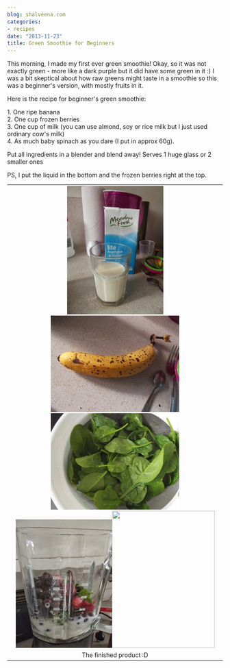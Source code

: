 ```yaml
---
blog: shalveena.com
categories:
- recipes
date: "2013-11-23"
title: Green Smoothie for Beginners
---
```


This morning, I made my first ever green smoothie! Okay, so it was not exactly green - more like a dark purple but it did have some green in it :) I was a bit skeptical about how raw greens might taste in a smoothie so this was a beginner's version, with mostly fruits in it.  
  
Here is the recipe for beginner's green smoothie:  
  
1\. One ripe banana  
2\. One cup frozen berries  
3\. One cup of milk (you can use almond, soy or rice milk but I just used ordinary cow's milk)  
4\. As much baby spinach as you dare (I put in approx 60g).  
  
Put all ingredients in a blender and blend away! Serves 1 huge glass or 2 smaller ones  
  
PS, I put the liquid in the bottom and the frozen berries right at the top.  
  

<table align="center" cellpadding="0" cellspacing="0" class="tr-caption-container" style="margin-left:auto;margin-right:auto;text-align:center;"><tbody><tr><td style="text-align:center;"><a href="https://shalveena.files.wordpress.com/2013/11/2a7d1-dscf5900.jpg" style="margin-left:auto;margin-right:auto;"><img border="0" src="images/aa406-dscf5901.jpg" style="margin-left:auto;margin-right:auto;"><img border="0" src="images/22f4c-dscf5902.jpg" style="margin-left:auto;margin-right:auto;"><img border="0" src="images/19992-dscf5903.jpg" style="margin-left:auto;margin-right:auto;"><img border="0" src="images/3fc22-dscf5904.jpg" style="margin-left:auto;margin-right:auto;"><img border="0" src="https://shalveena.files.wordpress.com/2013/11/3fc22-dscf5904.jpg?w=225" height="320" width="240"></a></td></tr><tr><td class="tr-caption" style="text-align:center;">The finished product :D</td></tr></tbody></table>